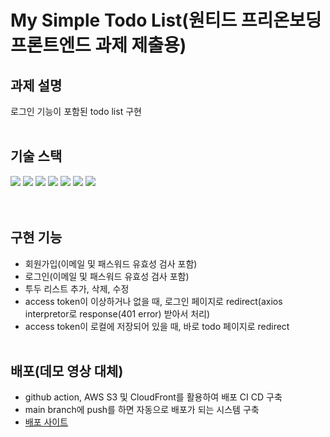 # My Simple Todo List(원티드 프리온보딩 프론트엔드 과제 제출용)

## 과제 설명
로그인 기능이 포함된 todo list 구현
<br /><br />

## 기술 스택
<div>
    <img src="https://img.shields.io/badge/HTML5-E34F26?&style=flat-square&logo=html5&logoColor=white">
    <img src="https://img.shields.io/badge/CSS-1572B6?&style=flat-square&logo=css3&logoColor=white">
    <img src="https://img.shields.io/badge/Typescript-3178C6?&style=flat-square&logo=typescript&logoColor=white">
    <img src="https://img.shields.io/badge/React-61DAFB?&style=flat-square&logo=react&logoColor=white">
    <img src="https://img.shields.io/badge/Styled Component-DB7093?&style=flat-square&logo=styledcomponents&logoColor=white">
    <img src="https://img.shields.io/badge/Github Actions-2088FF?&style=flat-square&logo=githubactions&logoColor=white">
    <img src="https://img.shields.io/badge/Amazon S3-569A31?&style=flat-square&logo=amazons3&logoColor=white">
</div>
<br /><br />

## 구현 기능
* 회원가입(이메일 및 패스워드 유효성 검사 포함)
* 로그인(이메일 및 패스워드 유효성 검사 포함)
* 투두 리스트 추가, 삭제, 수정
* access token이 이상하거나 없을 때, 로그인 페이지로 redirect(axios interpretor로 response(401 error) 받아서 처리)
* access token이 로컬에 저장되어 있을 때, 바로 todo 페이지로 redirect
<br /><br />

## 배포(데모 영상 대체)
* github action, AWS S3 및 CloudFront를 활용하여 배포 CI CD 구축
* main branch에 push를 하면 자동으로 배포가 되는 시스템 구축
* <a href="https://d29gvxucyozyd5.cloudfront.net/">배포 사이트</a>
